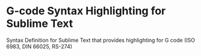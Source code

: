 # G-code Syntax Highlighting for Sublime Text
Syntax Definition for Sublime Text that provides highlighting for G code (ISO 6983, DIN 66025, RS-274)

